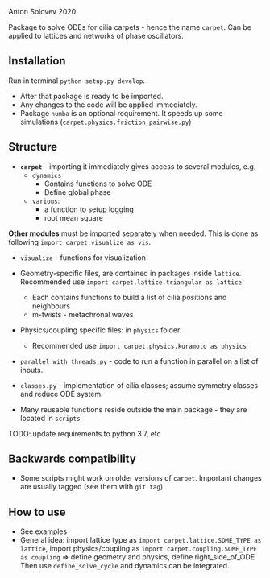 Anton Solovev 2020

Package to solve ODEs for cilia carpets - hence the name `carpet`. 
Can be applied to lattices and networks of phase oscillators.

## Installation
Run in terminal `python setup.py develop`. 
- After that package is ready to be imported.
- Any changes to the code will be applied immediately.
- Package `numba` is an optional requirement. It speeds up some simulations
  (`carpet.physics.friction_pairwise.py`)

## Structure
- **`carpet`** - importing it immediately gives access to several modules, e.g.
    - `dynamics` 
      - Contains functions to solve ODE
      - Define global phase
    - `various`: 
      - a function to setup logging
      - root mean square
      
**Other modules** must be imported separately when needed. This is done as following
`import carpet.visualize as vis`.

- `visualize` - functions for visualization
- Geometry-specific files, are contained in packages inside `lattice`. 
  Recommended use `import carpet.lattice.triangular as lattice`
  - Each contains functions to build a list of cilia positions and neighbours
  - m-twists - metachronal waves 
- Physics/coupling specific files: in `physics` folder.
  - Recommended use `import carpet.physics.kuramoto as physics` 
  
- `parallel_with_threads.py`  - code to run a function in parallel on a list of inputs.
- `classes.py` - implementation of cilia classes; assume symmetry classes and reduce ODE system.

- Many reusable functions reside outside the main package - they are located in `scripts`

TODO: update requirements to python 3.7, etc

## Backwards compatibility
- Some scripts might work on older versions of `carpet`. Important changes are usually tagged 
  (see them with `git tag`)

## How to use

- See examples
- General idea: import lattice type as `import carpet.lattice.SOME_TYPE as lattice`,
                import physics/coupling as `import carpet.coupling.SOME_TYPE as coupling`
                => define geometry and physics, define right_side_of_ODE
                Then use `define_solve_cycle` and dynamics can be integrated.